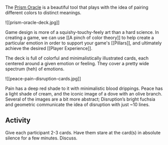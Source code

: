 The [Prism Oracle](https://www.prism-oracle.com/) is a beautiful tool that plays with the idea of pairing different colors to distinct meanings.

![[prism-oracle-deck.jpg]]

Game design is more of a squishy-touchy-feely art than a hard science. In creating a game, we can use [[A pinch of color theory]] to help create a particular emotion in order to support your game's [[Pillars]], and ultimately achieve the desired [[Player Experience]].

The deck is full of colorful and minimalistically illustrated cards, each centered around a given emotion or feeling. They cover a pretty wide spectrum (heh) of emotions.

![[peace-pain-disruption-cards.jpg]]

Pain has a deep red shade to it with minimalistic blood drippings. Peace has a light shade of cream, and the iconic image of a dove with an olive branch. Several of the images are a bit more abstract; Disruption’s bright fuchsia and geometric communicate the idea of disruption with just ~10 lines.

Activity
---
Give each participant 2-3 cards. Have them stare at the card(s) in absolute silence for a few minutes. Discuss.